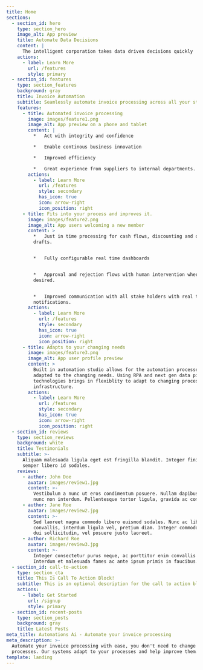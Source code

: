 ```yaml
---
title: Home
sections:
  - section_id: hero
    type: section_hero
    image_alt: App preview
    title: Automate Data Decisions
    content: |
      The intelligent corporation takes data driven decisions quickly
    actions:
      - label: Learn More
        url: /features
        style: primary
  - section_id: features
    type: section_features
    background: gray
    title: Invoice Automation
    subtitle: Seamlessly automate invoice processing across all your stake holders
    features:
      - title: Automated invoice processing
        image: images/feature1.png
        image_alt: App preview on a phone and tablet
        content: |
          *   Act with integrity and confidence

          *   Enable continous business innovation

          *   Improved efficiency

          *   Great experience from suppliers to internal departments.
        actions:
          - label: Learn More
            url: /features
            style: secondary
            has_icon: true
            icon: arrow-right
            icon_position: right
      - title: Fits into your process and improves it.
        image: images/feature2.png
        image_alt: App users welcoming a new member
        content: >
          *   Just in time processing for cash flows, discounting and over
          drafts.


          *   Fully configurable real time dashboards


          *   Approval and rejection flows with human intervention where
          desired.


          *   Improved communication with all stake holders with real time
          notifications.
        actions:
          - label: Learn More
            url: /features
            style: secondary
            has_icon: true
            icon: arrow-right
            icon_position: right
      - title: Adapts to your changing needs
        image: images/feature3.png
        image_alt: App user profile preview
        content: >
          Built in automation studio allows for the automation processes to be
          adapted to the changing needs. Using RPA and next gen data pipeline
          technologies brings in flexiblity to adapt to changing processes or
          infrastructure.
        actions:
          - label: Learn More
            url: /features
            style: secondary
            has_icon: true
            icon: arrow-right
            icon_position: right
  - section_id: reviews
    type: section_reviews
    background: white
    title: Testimonials
    subtitle: >-
      Aliquam malesuada ligula eget est fringilla blandit. Integer finibus
      semper libero id sodales. 
    reviews:
      - author: John Doe
        avatar: images/review1.jpg
        content: >-
          Vestibulum a nunc ut eros condimentum posuere. Nullam dapibus quis
          nunc non interdum. Pellentesque tortor ligula, gravida ac commodo eu.
      - author: Jane Roe
        avatar: images/review2.jpg
        content: >-
          Sed laoreet magna commodo libero euismod sodales. Nunc ac libero
          convallis, interdum ligula vel, pretium diam. Integer commodo sem at
          dui sollicitudin, vel posuere justo laoreet.
      - author: Richard Roe
        avatar: images/review3.jpg
        content: >-
          Integer consectetur purus neque, ac porttitor enim convallis vitae.
          Interdum et malesuada fames ac ante ipsum primis in faucibus.
  - section_id: call-to-action
    type: section_cta
    title: This Is Call To Action Block!
    subtitle: This is an optional description for the call to action block.
    actions:
      - label: Get Started
        url: /signup
        style: primary
  - section_id: recent-posts
    type: section_posts
    background: gray
    title: Latest Posts
meta_title: Automations Ai - Automate your invoice processing
meta_description: >-
  Automate your invoice processing with ease, you don't need to change your
  processes. Our systems adapt to your processes and help improve them. 
template: landing
---
```

